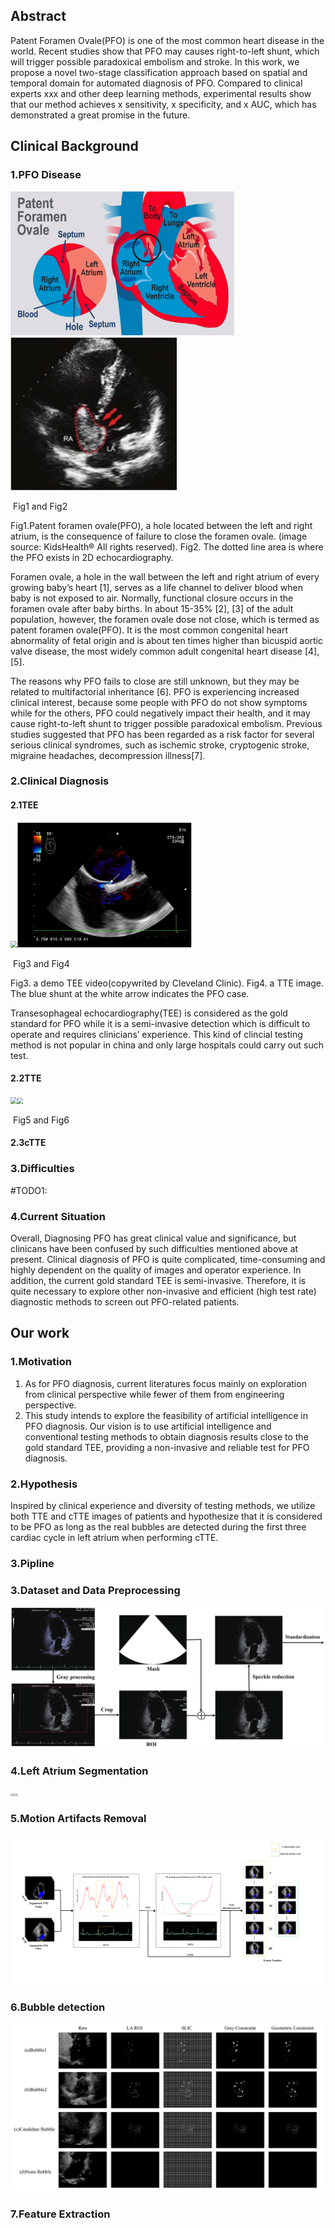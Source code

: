 

Abstract 
-------

Patent Foramen Ovale(PFO) is one of the most common heart disease in the world. Recent studies show that PFO may causes right-to-left shunt, which will trigger possible paradoxical embolism and stroke. In this work, we propose a novel two-stage classification approach based on spatial and temporal domain for automated diagnosis of PFO. Compared to clinical experts xxx and other deep learning methods, experimental results show that our method achieves x sensitivity, x specificity, and x AUC, which has demonstrated a great promise in the future.

Clinical Background 
-------

### 1.PFO Disease

​                             <img src="docs/imgs/Fig1_PFO.png" style="zoom:35%;" /><img src="docs/imgs/Fig2_clinical ultrasound PFO demo.png" style="zoom:55%;" />

​																					Fig1 and Fig2

Fig1.Patent foramen ovale(PFO), a hole located between the left and right atrium, is the consequence of failure to close the foramen ovale. (image source: KidsHealth® All rights reserved). Fig2. The dotted line area is where the PFO exists in 2D echocardiography.

Foramen ovale, a hole in the wall between the left and right atrium of every growing baby’s heart [1], serves as a life channel to deliver blood when baby is not exposed to air. Normally, functional closure occurs in the foramen ovale after baby births. In about 15-35% [2], [3] of the adult population, however, the foramen ovale dose not close, which is termed as patent foramen ovale(PFO). It is the most common congenital heart abnormality of fetal origin and is about ten times higher than bicuspid aortic valve disease, the most widely common adult congenital heart disease [4], [5].

The reasons why PFO fails to close are still unknown, but they may be related to multifactorial inheritance [6]. PFO is experiencing increased clinical interest, because some people with PFO do not show symptoms while for the others, PFO could negatively impact their health, and it may cause right-to-left shunt to trigger possible paradoxical embolism. Previous studies suggested that PFO has been regarded as a risk factor for several serious clinical syndromes, such as ischemic stroke, cryptogenic stroke, migraine headaches, decompression illness[7].

### 2.Clinical Diagnosis

#### 2.1TEE

​                              <img src="docs/imgs/Fig4_Video_TEE.mp4" style="zoom:68%;"/><img src="docs/imgs/Fig3_TEE.png" style="zoom:60%;" />

​                                                                          Fig3 and Fig4

Fig3. a demo TEE video(copywrited by Cleveland Clinic). Fig4.  a TTE image. The blue shunt at the white arrow indicates the PFO case.

Transesophageal echocardiography(TEE) is considered as the gold standard for PFO while it is a semi-invasive detection which is difficult to operate and requires clinicians’ experience.  This kind of clincial testing method is not popular in china and only large hospitals could carry out such test.



#### 2.2TTE

​                              <img src="docs/imgs/Fig4_TTE.gif" style="zoom:68%;" /><img src="docs/imgs/Fig5_TTE.png" style="zoom:60%;" />

​                                                                          Fig5 and Fig6





#### 2.3cTTE



### 3.Difficulties



#TODO1:



### 4.Current Situation

Overall, Diagnosing PFO has great clinical value and significance, but clinicans have been confused by such difficulties mentioned above at present. Clinical diagnosis of PFO is quite complicated, time-consuming and highly dependent on the quality of images and operator experience. In addition, the current gold standard TEE is semi-invasive. Therefore, it is quite necessary to explore other non-invasive and efficient (high test rate) diagnostic methods to screen out PFO-related patients. 



## Our work

### 1.Motivation

1) As for PFO diagnosis, current literatures focus mainly on exploration from clinical perspective while fewer of them from engineering perspective.
2) This study intends to explore the feasibility of artificial intelligence in PFO diagnosis. Our vision is to use artificial intelligence and conventional testing methods to obtain diagnosis results close to the gold standard TEE, providing a non-invasive and reliable test for PFO diagnosis.

### 2.Hypothesis

Inspired by clinical experience and diversity of testing methods, we utilize both TTE and cTTE images of patients and hypothesize that it is considered to be PFO as long as the real bubbles are detected during the first three cardiac cycle in left atrium when performing cTTE.

### 3.Pipline



### 3.Dataset and Data Preprocessing

<img src="docs/imgs/preprocessing.pdf" style="zoom:68%;" />

### 4.Left Atrium Segmentation

​    <img src="docs/imgs/Video_bubble_viusalization_good.mp4" style="zoom:25%;" /><img src="docs/imgs/Video_bubble_viusalization_excellent.mp4" style="zoom:25%;" /><img src="docs/imgs/Video_bubble_viusalization_bad.mp4" style="zoom:25%;" />

### 5.Motion Artifacts Removal

<img src="docs/imgs/Motion artifacts removal.pdf" style="zoom:80%;" />

### 6.Bubble detection

<img src="docs/imgs/Fig_SLIC.pdf" style="zoom:150%;" />

### 7.Feature Extraction















